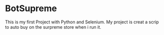 # BotSupreme
This is my first Project with Python and  Selenium.
My project is creat a scrip to auto buy on the surpreme store when i run it.
